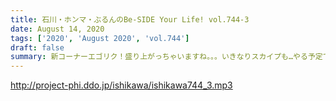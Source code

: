 ```yaml
---
title: 石川・ホンマ・ぶるんのBe-SIDE Your Life! vol.744-3
date: August 14, 2020
tags: ['2020', 'August 2020', 'vol.744']
draft: false
summary: 新コーナーエゴリク！盛り上がっちゃいますね。。。いきなりスカイプも…やる予定です。
---
```


http://project-phi.ddo.jp/ishikawa/ishikawa744_3.mp3
